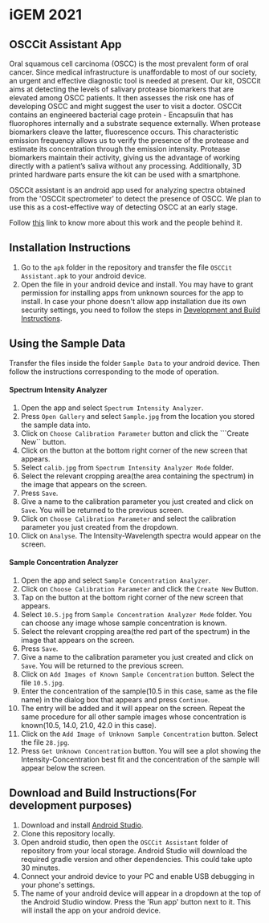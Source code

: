 # iGEM 2021

## OSCCit Assistant App

Oral squamous cell carcinoma (OSCC) is the most prevalent form of oral cancer. Since medical infrastructure is unaffordable to most of our society, an urgent and effective diagnostic tool is needed at present. Our kit, OSCCit aims at detecting the levels of salivary protease biomarkers that are elevated among OSCC patients. It then assesses the risk one has of developing OSCC and might suggest the user to visit a doctor. OSCCit contains an engineered bacterial cage protein - Encapsulin that has fluorophores internally and a substrate sequence externally. When protease biomarkers cleave the latter, fluorescence occurs. This characteristic emission frequency allows us to verify the presence of the protease and estimate its concentration through the emission intensity. Protease biomarkers maintain their activity, giving us the advantage of working directly with a patient’s saliva without any processing. Additionally, 3D printed hardware parts ensure the kit can be used with a smartphone. 

OSCCit assistant is an android app used for analyzing spectra obtained from the 'OSCCit spectrometer' to detect the presence of OSCC. We plan to use this as a cost-effective way of detecting OSCC at an early stage. 

Follow [this](2021.igem.org/team:iiser_mohali) link to know more about this work and the people behind it.

## Installation Instructions

1. Go to the ```apk``` folder in the repository and transfer the file ```OSCCit Assistant.apk``` to your android device.
2. Open the file in your android device and install. You may have to grant permission for installing apps from unknown sources for the app to install. In case your phone doesn't allow app installation due its own security settings, you need to follow the steps in [Development and Build Instructions](#download-and-build-instructionsfor-development-purposes).

## Using the Sample Data

Transfer the files inside the folder ```Sample Data``` to your android device. Then follow the instructions corresponding to the mode of operation.

#### Spectrum Intensity Analyzer

1. Open the app and select ```Spectrum Intensity Analyzer```.
2. Press ```Open Gallery``` and select ```Sample.jpg``` from the location you stored the sample data into.
3. Click on ```Choose Calibration Parameter``` button and click the ```Create New`` button.
4. Click on the button at the bottom right corner of the new screen that appears.
5. Select ```calib.jpg``` from ```Spectrum Intensity Analyzer Mode``` folder.
6. Select the relevant cropping area(the area containing the spectrum) in the image that appears on the screen.
7. Press ```Save```.
8. Give a name to the calibration parameter you just created and click on ```Save```. You will be returned to the previous screen.
9. Click on ```Choose Calibration Parameter``` and select the calibration parameter you just created from the dropdown.
10. Click on ```Analyse```. The Intensity-Wavelength spectra would appear on the screen.

#### Sample Concentration Analyzer

1. Open the app and select ```Sample Concentration Analyzer```.
2. Click on ```Choose Calibration Parameter``` and click the ```Create New``` Button. 
3. Tap on the button at the bottom right corner of the new screen that appears.
4. Select ```10.5.jpg``` from ```Sample Concentration Analyzer Mode``` folder. You can choose any image whose sample concentration is known.
5. Select the relevant cropping area(the red part of the spectrum) in the image that appears on the screen.
6. Press ```Save```.
7. Give a name to the calibration parameter you just created and click on ```Save```. You will be returned to the previous screen.
8. Click on ```Add Images of Known Sample Concentration``` button. Select the file ```10.5.jpg```. 
9. Enter the concentration of the sample(10.5 in this case, same as the file name) in the dialog box that appears and press ```Continue```.
10. The entry will be added and it will appear on the screen. Repeat the same procedure for all other sample images whose concentration is known(10.5, 14.0, 21.0, 42.0 in this case).
11. Click on the ```Add Image of Unknown Sample Concentration``` button. Select the file ```28.jpg```.
12. Press ```Get Unknown Concentration``` button. You will see a plot showing the Intensity-Concentration best fit and the concentration of the sample will appear below the screen.

## Download and Build Instructions(For development purposes)

1. Download and install [Android Studio](https://developer.android.com/studio).
2. Clone this repository locally.
3. Open android studio, then open the ```OSCCit Assistant``` folder of repository from your local storage. Android Studio will download the required gradle version and other dependencies. This could take upto 30 minutes.
4. Connect your android device to your PC and enable USB debugging in your phone's settings.
5. The name of your android device will appear in a dropdown at the top of the Android Studio window. Press the 'Run app' button next to it. This will install the app on your android device.

